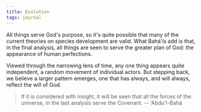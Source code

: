 ```yaml
---
title: Evolution
tags: journal
---
```


All things serve God's purpose, so it's quite possible that many of the
current theories on species development are valid. What Bahá'ís add is that,
in the final analysis, all things are seen to serve the greater plan of God:
the appearance of human perfections.

Viewed through the narrowing lens of time, any one thing appears quite
independent, a random movement of individual actors. But stepping back, we
believe a larger pattern emerges, one that has always, and will always,
reflect the will of God.

> If it is considered with insight, it will be seen that all the forces of the
  universe, in the last analysis serve the Covenant. -- ‘Abdu’l-Bahá
